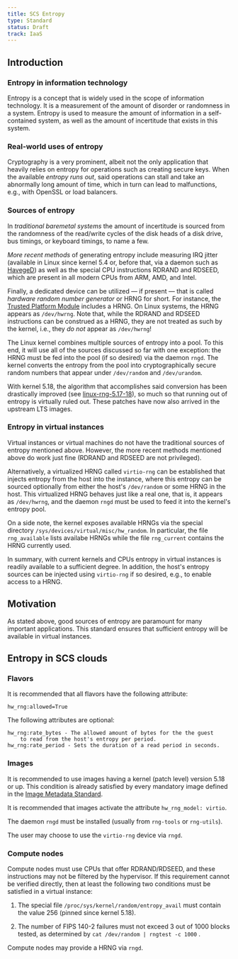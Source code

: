 ```yaml
---
title: SCS Entropy
type: Standard
status: Draft
track: IaaS
---
```


## Introduction

### Entropy in information technology

Entropy is a concept that is widely used in the scope of information
technology. It is a measurement of the amount of disorder or randomness in
a system. Entropy is used to measure the amount of information in a
self-contained system, as well as the amount of incertitude that exists in this
system.

### Real-world uses of entropy

Cryptography is a very prominent, albeit not the only application that
heavily relies on entropy for operations such as creating secure keys.
When the available _entropy runs out_, said operations can stall and
take an abnormally long amount of time, which in turn can lead to
malfunctions, e.g., with OpenSSL or load balancers.

### Sources of entropy

In _traditional baremetal systems_ the amount of incertitude is sourced
from the randomness of the read/write cycles of the disk heads of a disk drive,
bus timings, or keyboard timings, to name a few.

_More recent methods_ of generating entropy include measuring IRQ jitter
(available in Linux since kernel 5.4 or, before that, via a daemon such as
[HavegeD](http://www.issihosts.com/haveged/)) as well as the special CPU
instructions RDRAND and RDSEED, which are present in all modern CPUs from
ARM, AMD, and Intel.

Finally, a dedicated device can be utilized — if present — that is
called _hardware random number generator_ or HRNG for short. For instance,
the [Trusted Platform Module](https://en.wikipedia.org/wiki/Trusted_Platform_Module)
includes a HRNG. On Linux systems, the HRNG appears as `/dev/hwrng`.
Note that, while the RDRAND and RDSEED instructions can be construed as
a HRNG, they are not treated as such by the kernel, i.e., they _do not_
appear as `/dev/hwrng`!

The Linux kernel combines multiple sources of entropy into a pool. To this
end, it will use all of the sources discussed so far with one exception:
the HRNG must be fed into the pool (if so desired) via the daemon `rngd`.
The kernel converts the entropy from the pool into cryptographically
secure random numbers that appear under `/dev/random` and `/dev/urandom`.

With kernel 5.18, the algorithm that accomplishes
said conversion has been drastically improved (see
[linux-rng-5.17-18](https://web.archive.org/web/20230321040526/https://www.zx2c4.com/projects/linux-rng-5.17-5.18/)),
so much so that running out of entropy is virtually ruled out.
These patches have now also arrived in the upstream LTS images.

### Entropy in virtual instances

Virtual instances or virtual machines do not have the traditional sources
of entropy mentioned above. However, the more recent methods mentioned
above do work just fine (RDRAND and RDSEED are not privileged).

Alternatively, a virtualized HRNG called `virtio-rng` can be established
that injects entropy from the host into the instance, where this
entropy can be sourced optionally from either the host's `/dev/random` or
some HRNG in the host. This virtualized HRNG behaves just like a real
one, that is, it appears as `/dev/hwrng`, and the daemon `rngd` must
be used to feed it into the kernel's entropy pool.

On a side note, the kernel exposes available HRNGs via the special
directory `/sys/devices/virtual/misc/hw_random`. In particular, the
file `rng_available` lists availabe HRNGs while the file `rng_current`
contains the HRNG currently used.

In summary, with current kernels and CPUs entropy in virtual instances
is readily available to a sufficient degree. In addition, the host's
entropy sources can be injected using `virtio-rng` if so desired, e.g.,
to enable access to a HRNG.

## Motivation

As stated above, good sources of entropy are paramount for many
important applications. This standard ensures that sufficient entropy
will be available in virtual instances.

## Entropy in SCS clouds

### Flavors

It is recommended that all flavors have the following attribute:

```console
hw_rng:allowed=True
```

The following attributes are optional:

```console
hw_rng:rate_bytes - The allowed amount of bytes for the the guest
    to read from the host's entropy per period.
hw_rng:rate_period - Sets the duration of a read period in seconds.
```

### Images

It is recommended to use images having a kernel (patch level) version 5.18
or up. This condition is already satisfied by every mandatory image defined
in the [Image Metadata Standard](https://github.com/SovereignCloudStack/standards/blob/main/Standards/scs-0102-v1-image-metadata.md).

It is recommended that images activate the attribute `hw_rng_model: virtio`.

The daemon `rngd` must be installed (usually from `rng-tools`
or `rng-utils`).

The user may choose to use the `virtio-rng` device via `rngd`.

### Compute nodes

Compute nodes must use CPUs that offer RDRAND/RDSEED, and these
instructions may not be filtered by the hypervisor. If this requirement
cannot be verified directly, then at least the following two conditions
must be satisfied in a virtual instance:

1. The special file `/proc/sys/kernel/random/entropy_avail` must contain
the value 256 (pinned since kernel 5.18).

2. The number of FIPS 140-2 failures must not exceed 3 out of 1000 blocks
tested, as determined by `cat /dev/random | rngtest -c 1000` .

Compute nodes may provide a HRNG via `rngd`.
